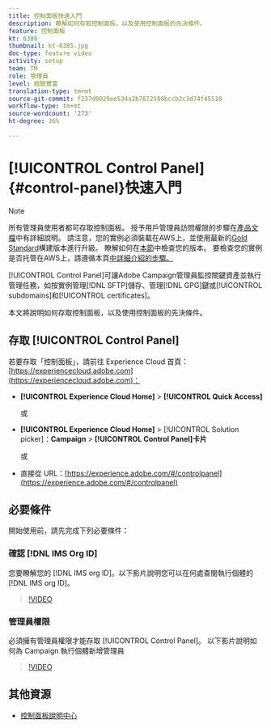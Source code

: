 ```yaml
---
title: 控制面板快速入門
description: 瞭解如何存取控制面板，以及使用控制面板的先決條件。
feature: 控制面板
kt: 6388
thumbnail: kt-6385.jpg
doc-type: feature video
activity: setup
team: TM
role: 管理員
level: 經驗豐富
translation-type: tm+mt
source-git-commit: f237d0029ee534a2b7872580bccb2c3d74f45510
workflow-type: tm+mt
source-wordcount: '273'
ht-degree: 36%

---
```



# [!UICONTROL Control Panel] {#control-panel}快速入門

>[!NOTE]
>
> 所有管理員使用者都可存取控制面板。 授予用戶管理員訪問權限的步驟在[產品文檔](https://experienceleague.adobe.com/docs/control-panel/using/discover-control-panel/managing-permissions.html?lang=en#discover-control-panel)中有詳細說明。
請注意，您的實例必須裝載在AWS上，並使用最新的[Gold Standard](https://experienceleague.adobe.com/docs/campaign-classic/using/release-notes/gs-release/gs-overview.html)構建版本進行升級。 瞭解如何在[本節](https://experienceleague.adobe.com/docs/campaign-classic/using/getting-started/starting-with-adobe-campaign/launching-adobe-campaign.html?lang=en#getting-your-campaign-version)中檢查您的版本。 要檢查您的實例是否托管在AWS上，請遵循本頁[中詳細介紹的步驟。](https://experienceleague.adobe.com/docs/control-panel/using/faq.html)

[!UICONTROL Control Panel]可讓Adobe Campaign管理員監控關鍵資產並執行管理任務，如按實例管理[!DNL SFTP]儲存、管理[!DNL GPG]鍵或[!UICONTROL subdomains]和[!UICONTROL certificates]。

本文將說明如何存取控制面板，以及使用控制面板的先決條件。

## 存取 [!UICONTROL Control Panel]

若要存取「控制面板」，請前往 Experience Cloud 首頁：[https://experiencecloud.adobe.com](https://experiencecloud.adobe.com)：

* **[!UICONTROL Experience Cloud Home]** > **[!UICONTROL Quick Access]**

   或
* **[!UICONTROL Experience Cloud Home]**  > [!UICONTROL Solution picker]：**Campaign** > **[!UICONTROL Control Panel]卡片**

   或

* 直接從 URL：[https://experience.adobe.com/#/controlpanel](https://experience.adobe.com/#/controlpanel)

## 必要條件

開始使用前，請先完成下列必要條件：

### 確認 [!DNL IMS Org ID]

您要瞭解您的 [!DNL IMS org ID]。以下影片說明您可以在何處查閱執行個體的 [!DNL IMS org ID]。

>[!VIDEO](https://video.tv.adobe.com/v/27183?quality=12)

### 管理員權限

必須擁有管理員權限才能存取 [!UICONTROL Control Panel]。
以下影片說明如何為 Campaign 執行個體新增管理員

>[!VIDEO](https://video.tv.adobe.com/v/27147?quality=12)

## 其他資源

* [控制面板說明中心](https://docs.adobe.com/content/help/zh-Hant/control-panel/using/control-panel-home.html)

